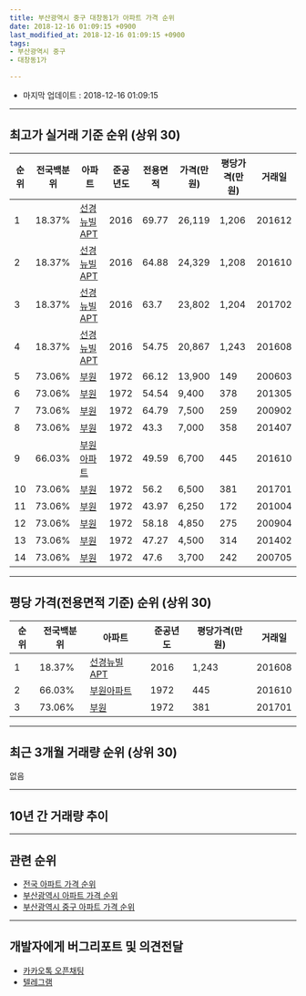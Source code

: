 ```yaml
---
title: 부산광역시 중구 대창동1가 아파트 가격 순위
date: 2018-12-16 01:09:15 +0900
last_modified_at: 2018-12-16 01:09:15 +0900
tags:
- 부산광역시 중구
- 대창동1가

---
```


* 마지막 업데이트 : 2018-12-16 01:09:15

---

## 최고가 실거래 기준 순위 (상위 30)


|순위|전국백분위|아파트|준공년도|전용면적|가격(만원)|평당가격(만원)|거래일|
|---|---|---|---|---|---|---|---|
|1|18.37%|[선경뉴빌 APT](https://search.naver.com/search.naver?query=%EB%B6%80%EC%82%B0%EA%B4%91%EC%97%AD%EC%8B%9C+%EC%A4%91%EA%B5%AC+%EB%8C%80%EC%B0%BD%EB%8F%991%EA%B0%80+%EC%84%A0%EA%B2%BD%EB%89%B4%EB%B9%8C+APT)|2016|69.77|26,119|1,206|201612|
|2|18.37%|[선경뉴빌 APT](https://search.naver.com/search.naver?query=%EB%B6%80%EC%82%B0%EA%B4%91%EC%97%AD%EC%8B%9C+%EC%A4%91%EA%B5%AC+%EB%8C%80%EC%B0%BD%EB%8F%991%EA%B0%80+%EC%84%A0%EA%B2%BD%EB%89%B4%EB%B9%8C+APT)|2016|64.88|24,329|1,208|201610|
|3|18.37%|[선경뉴빌 APT](https://search.naver.com/search.naver?query=%EB%B6%80%EC%82%B0%EA%B4%91%EC%97%AD%EC%8B%9C+%EC%A4%91%EA%B5%AC+%EB%8C%80%EC%B0%BD%EB%8F%991%EA%B0%80+%EC%84%A0%EA%B2%BD%EB%89%B4%EB%B9%8C+APT)|2016|63.7|23,802|1,204|201702|
|4|18.37%|[선경뉴빌 APT](https://search.naver.com/search.naver?query=%EB%B6%80%EC%82%B0%EA%B4%91%EC%97%AD%EC%8B%9C+%EC%A4%91%EA%B5%AC+%EB%8C%80%EC%B0%BD%EB%8F%991%EA%B0%80+%EC%84%A0%EA%B2%BD%EB%89%B4%EB%B9%8C+APT)|2016|54.75|20,867|1,243|201608|
|5|73.06%|[부원](https://search.naver.com/search.naver?query=%EB%B6%80%EC%82%B0%EA%B4%91%EC%97%AD%EC%8B%9C+%EC%A4%91%EA%B5%AC+%EB%8C%80%EC%B0%BD%EB%8F%991%EA%B0%80+%EB%B6%80%EC%9B%90)|1972|66.12|13,900|149|200603|
|6|73.06%|[부원](https://search.naver.com/search.naver?query=%EB%B6%80%EC%82%B0%EA%B4%91%EC%97%AD%EC%8B%9C+%EC%A4%91%EA%B5%AC+%EB%8C%80%EC%B0%BD%EB%8F%991%EA%B0%80+%EB%B6%80%EC%9B%90)|1972|54.54|9,400|378|201305|
|7|73.06%|[부원](https://search.naver.com/search.naver?query=%EB%B6%80%EC%82%B0%EA%B4%91%EC%97%AD%EC%8B%9C+%EC%A4%91%EA%B5%AC+%EB%8C%80%EC%B0%BD%EB%8F%991%EA%B0%80+%EB%B6%80%EC%9B%90)|1972|64.79|7,500|259|200902|
|8|73.06%|[부원](https://search.naver.com/search.naver?query=%EB%B6%80%EC%82%B0%EA%B4%91%EC%97%AD%EC%8B%9C+%EC%A4%91%EA%B5%AC+%EB%8C%80%EC%B0%BD%EB%8F%991%EA%B0%80+%EB%B6%80%EC%9B%90)|1972|43.3|7,000|358|201407|
|9|66.03%|[부원아파트](https://search.naver.com/search.naver?query=%EB%B6%80%EC%82%B0%EA%B4%91%EC%97%AD%EC%8B%9C+%EC%A4%91%EA%B5%AC+%EB%8C%80%EC%B0%BD%EB%8F%991%EA%B0%80+%EB%B6%80%EC%9B%90%EC%95%84%ED%8C%8C%ED%8A%B8)|1972|49.59|6,700|445|201610|
|10|73.06%|[부원](https://search.naver.com/search.naver?query=%EB%B6%80%EC%82%B0%EA%B4%91%EC%97%AD%EC%8B%9C+%EC%A4%91%EA%B5%AC+%EB%8C%80%EC%B0%BD%EB%8F%991%EA%B0%80+%EB%B6%80%EC%9B%90)|1972|56.2|6,500|381|201701|
|11|73.06%|[부원](https://search.naver.com/search.naver?query=%EB%B6%80%EC%82%B0%EA%B4%91%EC%97%AD%EC%8B%9C+%EC%A4%91%EA%B5%AC+%EB%8C%80%EC%B0%BD%EB%8F%991%EA%B0%80+%EB%B6%80%EC%9B%90)|1972|43.97|6,250|172|201004|
|12|73.06%|[부원](https://search.naver.com/search.naver?query=%EB%B6%80%EC%82%B0%EA%B4%91%EC%97%AD%EC%8B%9C+%EC%A4%91%EA%B5%AC+%EB%8C%80%EC%B0%BD%EB%8F%991%EA%B0%80+%EB%B6%80%EC%9B%90)|1972|58.18|4,850|275|200904|
|13|73.06%|[부원](https://search.naver.com/search.naver?query=%EB%B6%80%EC%82%B0%EA%B4%91%EC%97%AD%EC%8B%9C+%EC%A4%91%EA%B5%AC+%EB%8C%80%EC%B0%BD%EB%8F%991%EA%B0%80+%EB%B6%80%EC%9B%90)|1972|47.27|4,500|314|201402|
|14|73.06%|[부원](https://search.naver.com/search.naver?query=%EB%B6%80%EC%82%B0%EA%B4%91%EC%97%AD%EC%8B%9C+%EC%A4%91%EA%B5%AC+%EB%8C%80%EC%B0%BD%EB%8F%991%EA%B0%80+%EB%B6%80%EC%9B%90)|1972|47.6|3,700|242|200705|


---

## 평당 가격(전용면적 기준) 순위 (상위 30)


|순위|전국백분위|아파트|준공년도|평당가격(만원)|거래일|
|---|---|---|---|---|---|
|1|18.37%|[선경뉴빌 APT](https://search.naver.com/search.naver?query=%EB%B6%80%EC%82%B0%EA%B4%91%EC%97%AD%EC%8B%9C+%EC%A4%91%EA%B5%AC+%EB%8C%80%EC%B0%BD%EB%8F%991%EA%B0%80+%EC%84%A0%EA%B2%BD%EB%89%B4%EB%B9%8C+APT)|2016|1,243|201608|
|2|66.03%|[부원아파트](https://search.naver.com/search.naver?query=%EB%B6%80%EC%82%B0%EA%B4%91%EC%97%AD%EC%8B%9C+%EC%A4%91%EA%B5%AC+%EB%8C%80%EC%B0%BD%EB%8F%991%EA%B0%80+%EB%B6%80%EC%9B%90%EC%95%84%ED%8C%8C%ED%8A%B8)|1972|445|201610|
|3|73.06%|[부원](https://search.naver.com/search.naver?query=%EB%B6%80%EC%82%B0%EA%B4%91%EC%97%AD%EC%8B%9C+%EC%A4%91%EA%B5%AC+%EB%8C%80%EC%B0%BD%EB%8F%991%EA%B0%80+%EB%B6%80%EC%9B%90)|1972|381|201701|


---

## 최근 3개월 거래량 순위 (상위 30)

없음

---

## 10년 간 거래량 추이


<div style="width:100%;">
    <canvas id="deal_progress" height="250"></canvas>
</div>

<script>
new Chart(document.getElementById("deal_progress"), {
    type: 'line',
    data: {
        labels: ['200812','200901','200902','200903','200904','200905','200906','200907','200908','200909','200910','200911','200912','201001','201002','201003','201004','201005','201006','201007','201008','201009','201010','201011','201012','201101','201102','201103','201104','201105','201106','201107','201108','201109','201110','201111','201112','201201','201202','201203','201204','201205','201206','201207','201208','201209','201210','201211','201212','201301','201302','201303','201304','201305','201306','201307','201308','201309','201310','201311','201312','201401','201402','201403','201404','201405','201406','201407','201408','201409','201410','201411','201412','201501','201502','201503','201504','201505','201506','201507','201508','201509','201510','201511','201512','201601','201602','201603','201604','201605','201606','201607','201608','201609','201610','201611','201612','201701','201702','201703','201704','201705','201706','201707','201708','201709','201710','201711','201712','201801','201802','201803','201804','201805','201806','201807','201808','201809','201810','201811','201812'],
        datasets: [{
            label: '실거래 수',
            pointRadius: 1,
            data: [0, 1, 1, 0, 1, 0, 0, 0, 0, 0, 0, 0, 0, 0, 0, 0, 1, 1, 0, 0, 0, 0, 0, 0, 0, 0, 0, 0, 0, 0, 0, 0, 0, 0, 0, 0, 0, 0, 0, 1, 0, 1, 0, 2, 0, 0, 0, 1, 0, 0, 0, 0, 1, 1, 0, 1, 0, 0, 0, 0, 0, 0, 2, 1, 0, 0, 0, 1, 0, 1, 0, 0, 0, 0, 0, 0, 0, 0, 1, 0, 0, 0, 0, 0, 0, 0, 0, 2, 1, 1, 0, 0, 4, 1, 5, 4, 9, 5, 4, 4, 2, 5, 1, 1, 0, 0, 0, 0, 0, 0, 1, 0, 0, 1, 0, 0, 0, 0, 0, 0, 0],
            borderColor: "rgba(255, 201, 14, 1)",
            backgroundColor: "rgba(255, 201, 14, 0.5)",
            fill: true,
        }]
    },
    options: {
        responsive: true,
        title: {
            display: true,
            text: '10년간 거래량 추이'
        },
        tooltips: {
            mode: 'index',
            intersect: false,
        },
        hover: {
            mode: 'nearest',
            intersect: true
        },
        scales: {
            xAxes: [{
                display: true,
                scaleLabel: {
                    display: true,
                    labelString: '년/월'
                }
            }],
            yAxes: [{
                display: true,
                ticks: {
                    suggestedMin: 0,
                },
                scaleLabel: {
                    display: true,
                    labelString: '실거래 수'
                }
            }]
        }
    }
});

</script>


---

## 관련 순위

- [전국 아파트 가격 순위](https://inasie.github.io/apt-ranking/전국)
- [부산광역시 아파트 가격 순위](https://inasie.github.io/apt-ranking/부산광역시)
- [부산광역시 중구 아파트 가격 순위](https://inasie.github.io/apt-ranking/부산광역시-중구)


---

## 개발자에게 버그리포트 및 의견전달

- [카카오톡 오픈채팅](https://open.kakao.com/o/gLJUAP4)
- [텔레그램](https://t.me/inasie)

